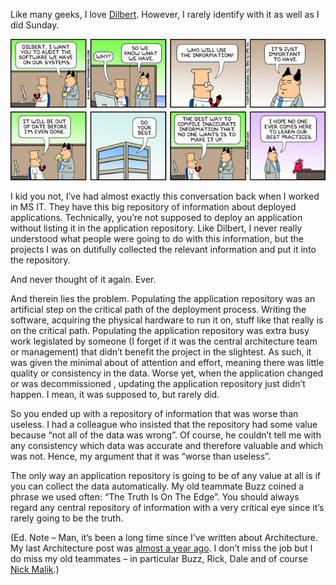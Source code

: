 Like many geeks, I love [Dilbert](http://dilbert.com/). However, I
rarely identify with it as well as I did Sunday.

[![](60359.strip.sunday.gif)](http://dilbert.com/strip/2009-07-12)

I kid you not, I’ve had almost exactly this conversation back when I
worked in MS IT. They have this big repository of information about
deployed applications. Technically, you’re not supposed to deploy an
application without listing it in the application repository. Like
Dilbert, I never really understood what people were going to do with
this information, but the projects I was on dutifully collected the
relevant information and put it into the repository.

And never thought of it again. Ever.

And therein lies the problem. Populating the application repository was
an artificial step on the critical path of the deployment process.
Writing the software, acquiring the physical hardware to run it on,
stuff like that really is on the critical path. Populating the
application repository was extra busy work legislated by someone (I
forget if it was the central architecture team or management) that
didn’t benefit the project in the slightest. As such, it was given the
minimal about of attention and effort, meaning there was little quality
or consistency in the data. Worse yet, when the application changed or
was decommissioned , updating the application repository just didn’t
happen. I mean, it was supposed to, but rarely did.

So you ended up with a repository of information that was worse than
useless. I had a colleague who insisted that the repository had some
value because “not all of the data was wrong”. Of course, he couldn’t
tell me with any consistency which data was accurate and therefore
valuable and which was not. Hence, my argument that it was “worse than
useless”.

The only way an application repository is going to be of any value at
all is if you can collect the data automatically. My old teammate Buzz
coined a phrase we used often: “The Truth Is On The Edge”. You should
always regard any central repository of information with a very critical
eye since it’s rarely going to be the truth.

(Ed. Note – Man, it’s been a long time since I’ve written about
Architecture. My last Architecture post was [almost a year
ago](http://devhawk.net/2008/07/25/morning-coffee-171/). I don’t
miss the job but I do miss my old teammates – in particular Buzz, Rick,
Dale and of course [Nick Malik](http://blogs.msdn.com/nickmalik).)
